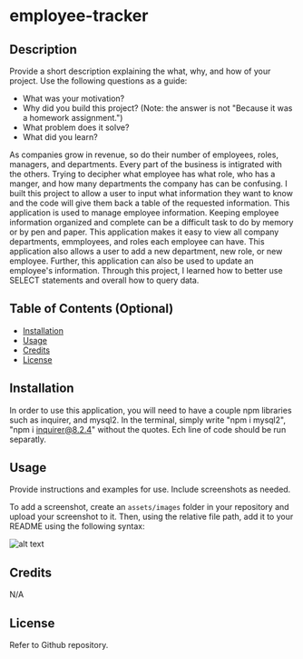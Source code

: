 # employee-tracker

## Description

Provide a short description explaining the what, why, and how of your project. Use the following questions as a guide:

- What was your motivation?
- Why did you build this project? (Note: the answer is not "Because it was a homework assignment.")
- What problem does it solve?
- What did you learn?

As companies grow in revenue, so do their number of employees, roles, managers, and departments. Every part of the business is intigrated with the others. Trying to decipher what employee has what role, who has a manger, and how many departments the company has can be confusing. I built this project to allow a user to input what information they want to know and the code will give them back a table of the requested information. This application is used to manage employee information. Keeping employee information organized and complete can be a difficult task to do by memory or by pen and paper. This application makes it easy to view all company departments, emmployees, and roles each employee can have. This application also allows a user to add a new department, new role, or new employee. Further, this application can also be used to update an employee's information. Through this project, I learned how to better use SELECT statements and overall how to query data. 

## Table of Contents (Optional)

- [Installation](#installation)
- [Usage](#usage)
- [Credits](#credits)
- [License](#license)

## Installation

In order to use this application, you will need to have a couple npm libraries such as inquirer, and mysql2. In the terminal, simply write "npm i mysql2", "npm i inquirer@8.2.4" without the quotes. Ech line of code should be run separatly.

## Usage

Provide instructions and examples for use. Include screenshots as needed.

To add a screenshot, create an `assets/images` folder in your repository and upload your screenshot to it. Then, using the relative file path, add it to your README using the following syntax:

![alt text](assets/images/screenshot.png)

## Credits

N/A

## License

Refer to Github repository. 
